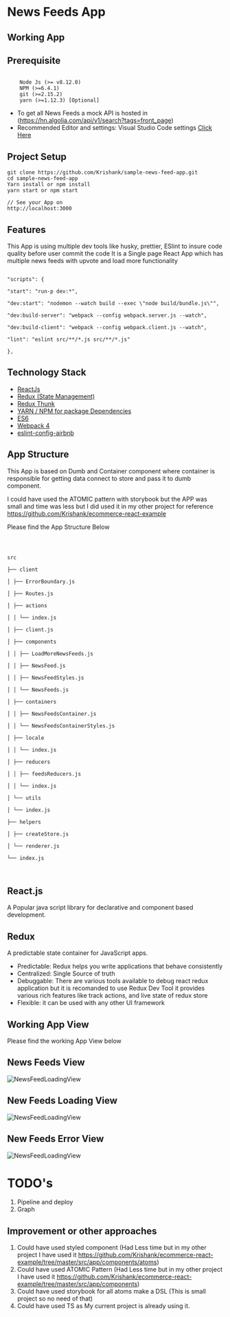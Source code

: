 # News Feeds App

## Working App

## Prerequisite

```

    Node Js (>= v8.12.0)
    NPM (>=6.4.1)
    git (>=2.15.2)
    yarn (>=1.12.3) [Optional]

```

- To get all News Feeds a mock API is hosted in (https://hn.algolia.com/api/v1/search?tags=front_page)
- Recommended Editor and settings: Visual Studio Code settings [Click Here](https://github.com/Krishank/ecommerce-react-example/blob/master/docs/DevelopmentTools.md)

## Project Setup

```
git clone https://github.com/Krishank/sample-news-feed-app.git
cd sample-news-feed-app
Yarn install or npm install
yarn start or npm start

// See your App on
http://localhost:3000
```

## Features

This App is using multiple dev tools like husky, prettier, ESlint to insure code quality before user commit the code It is a Single page React App which has multiple news feeds with upvote and load more functionality

```

"scripts": {

"start": "run-p dev:*",

"dev:start": "nodemon --watch build --exec \"node build/bundle.js\"",

"dev:build-server": "webpack --config webpack.server.js --watch",

"dev:build-client": "webpack --config webpack.client.js --watch",

"lint": "eslint src/**/*.js src/**/*.js"

},

```

## Technology Stack

- [ReactJs](https://reactjs.org/)
- [Redux (State Management)](https://redux.js.org/introduction/getting-started)
- [Redux Thunk](https://github.com/reduxjs/redux-thunk)
- [YARN / NPM for package Dependencies](https://npmjs.com)
- [ES6](http://es6-features.org/)
- [Webpack 4](https://webpack.js.org/)
- [eslint-config-airbnb](https://www.npmjs.com/package/eslint-config-airbnb)

## App Structure

This App is based on Dumb and Container component where container is responsible for getting data connect to store and pass it to dumb component.

I could have used the ATOMIC pattern with storybook but the APP was small and time was less but I did used it in my other project for reference https://github.com/Krishank/ecommerce-react-example

Please find the App Structure Below

```



src

├── client

│ ├── ErrorBoundary.js

│ ├── Routes.js

│ ├── actions

│ │ └── index.js

│ ├── client.js

│ ├── components

│ │ ├── LoadMoreNewsFeeds.js

│ │ ├── NewsFeed.js

│ │ ├── NewsFeedStyles.js

│ │ └── NewsFeeds.js

│ ├── containers

│ │ ├── NewsFeedsContainer.js

│ │ └── NewsFeedsContainerStyles.js

│ ├── locale

│ │ └── index.js

│ ├── reducers

│ │ ├── feedsReducers.js

│ │ └── index.js

│ └── utils

│ └── index.js

├── helpers

│ ├── createStore.js

│ └── renderer.js

└── index.js



```

## React.js

A Popular java script library for declarative and component based development.

## Redux

A predictable state container for JavaScript apps.

- Predictable: Redux helps you write applications that behave consistently
- Centralized: Single Source of truth
- Debuggable: There are various tools available to debug react redux application but it is recomanded to use Redux Dev Tool it provides various rich features like track actions, and live state of redux store
- Flexible: it can be used with any other UI framework

## Working App View

Please find the working App View below

## News Feeds View

![NewsFeedLoadingView](https://raw.githubusercontent.com/Krishank/sample-news-feed-app/main/news-feeds.png)

## New Feeds Loading View

![NewsFeedLoadingView](https://raw.githubusercontent.com/Krishank/sample-news-feed-app/main/load-news-feeds.png)

## New Feeds Error View

![NewsFeedLoadingView](https://raw.githubusercontent.com/Krishank/sample-news-feed-app/main/error-case.png)

# TODO's

1. Pipeline and deploy
2. Graph

## Improvement or other approaches

1. Could have used styled component (Had Less time but in my other project I have used it https://github.com/Krishank/ecommerce-react-example/tree/master/src/app/components/atoms)
2. Could have used ATOMIC Pattern (Had Less time but in my other project I have used it https://github.com/Krishank/ecommerce-react-example/tree/master/src/app/components)
3. Could have used storybook for all atoms make a DSL (This is small project so no need of that)
4. Could have used TS as My current project is already using it.
